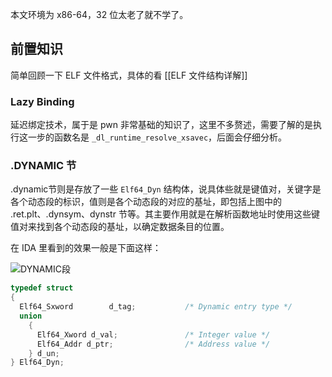 本文环境为 x86-64，32 位太老了就不学了。

## 前置知识

简单回顾一下 ELF 文件格式，具体的看 [[ELF 文件结构详解]]


### Lazy Binding

延迟绑定技术，属于是 pwn 非常基础的知识了，这里不多赘述，需要了解的是执行这一步的函数名是 `_dl_runtime_resolve_xsavec`，后面会仔细分析。

### .DYNAMIC 节

.dynamic节则是存放了一些 `Elf64_Dyn` 结构体，说具体些就是键值对，关键字是各个动态段的标识，值则是各个动态段的对应的基址，即包括上图中的 .ret.plt、.dynsym、dynstr 节等。其主要作用就是在解析函数地址时使用这些键值对来找到各个动态段的基址，以确定数据条目的位置。

在 IDA 里看到的效果一般是下面这样：

![DYNAMIC段](https://pic1.imgdb.cn/item/68f77f883203f7be00890c24.png)

```c
typedef struct
{
  Elf64_Sxword        d_tag;           /* Dynamic entry type */
  union
    {
      Elf64_Xword d_val;               /* Integer value */
      Elf64_Addr d_ptr;                /* Address value */
    } d_un;
} Elf64_Dyn;
```


